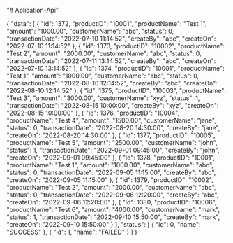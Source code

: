 "# Aplication-Api" 


{
    "data": [
        {
            "id": 1372,
            "productID": "10001",
            "productName": "Test 1",
            "amount": "1000.00",
            "customerName": "abc",
            "status": 0,
            "transactionDate": "2022-07-10 11:14:52",
            "createBy": "abc",
            "createOn": "2022-07-10 11:14:52"
        },
        {
            "id": 1373,
            "productID": "10002",
            "productName": "Test 2",
            "amount": "2000.00",
            "customerName": "abc",
            "status": 0,
            "transactionDate": "2022-07-11 13:14:52",
            "createBy": "abc",
            "createOn": "2022-07-10 13:14:52"
        },
        {
            "id": 1374,
            "productID": "10001",
            "productName": "Test 1",
            "amount": "1000.00",
            "customerName": "abc",
            "status": 0,
            "transactionDate": "2022-08-10 12:14:52",
            "createBy": "abc",
            "createOn": "2022-08-10 12:14:52"
        },
        {
            "id": 1375,
            "productID": "10003",
            "productName": "Test 3",
            "amount": "3000.00",
            "customerName": "xyz",
            "status": 1,
            "transactionDate": "2022-08-15 10:00:00",
            "createBy": "xyz",
            "createOn": "2022-08-15 10:00:00"
        },
        {
            "id": 1376,
            "productID": "10004",
            "productName": "Test 4",
            "amount": "1500.00",
            "customerName": "jane",
            "status": 0,
            "transactionDate": "2022-08-20 14:30:00",
            "createBy": "jane",
            "createOn": "2022-08-20 14:30:00"
        },
        {
            "id": 1377,
            "productID": "10005",
            "productName": "Test 5",
            "amount": "2500.00",
            "customerName": "john",
            "status": 1,
            "transactionDate": "2022-09-01 09:45:00",
            "createBy": "john",
            "createOn": "2022-09-01 09:45:00"
        },
        {
            "id": 1378,
            "productID": "10001",
            "productName": "Test 1",
            "amount": "1000.00",
            "customerName": "abc",
            "status": 0,
            "transactionDate": "2022-09-05 11:15:00",
            "createBy": "abc",
            "createOn": "2022-09-05 11:15:00"
        },
        {
            "id": 1379,
            "productID": "10002",
            "productName": "Test 2",
            "amount": "2000.00",
            "customerName": "abc",
            "status": 0,
            "transactionDate": "2022-09-06 12:20:00",
            "createBy": "abc",
            "createOn": "2022-09-06 12:20:00"
        },
        {
            "id": 1380,
            "productID": "10006",
            "productName": "Test 6",
            "amount": "4000.00",
            "customerName": "mark",
            "status": 1,
            "transactionDate": "2022-09-10 15:50:00",
            "createBy": "mark",
            "createOn": "2022-09-10 15:50:00"
        }
    ],
    "status": [
        {
            "id": 0,
            "name": "SUCCESS"
        },
        {
            "id": 1,
            "name": "FAILED"
        }
    ]
}
